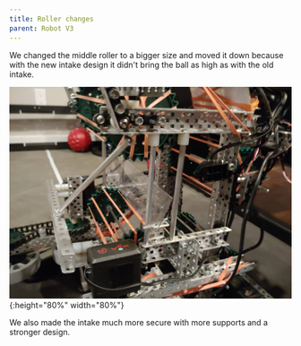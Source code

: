 ```yaml
---
title: Roller changes
parent: Robot V3
---
```


We changed the middle roller to a bigger size and moved it down because with the
new intake design it didn't bring the ball as high as with the old intake.

![](images/20210404_154850.jpg){:height="80%" width="80%"}

We also made the intake much more secure with more supports and a stronger
design.
